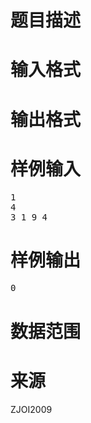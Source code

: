 

# 题目描述



# 输入格式



# 输出格式



# 样例输入


<pre>1
4
3 1 9 4
</pre>

# 样例输出


<pre>0
</pre>

#  数据范围



# 来源


<p>
ZJOI2009
</p>
